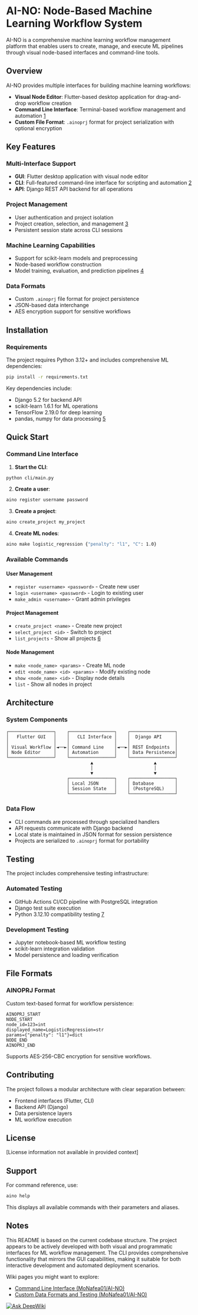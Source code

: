 # AI-NO: Node-Based Machine Learning Workflow System

AI-NO is a comprehensive machine learning workflow management platform that enables users to create, manage, and execute ML pipelines through visual node-based interfaces and command-line tools.

## Overview

AI-NO provides multiple interfaces for building machine learning workflows:
- **Visual Node Editor**: Flutter-based desktop application for drag-and-drop workflow creation
- **Command Line Interface**: Terminal-based workflow management and automation [1](#0-0) 
- **Custom File Format**: `.ainoprj` format for project serialization with optional encryption

## Key Features

### Multi-Interface Support
- **GUI**: Flutter desktop application with visual node editor
- **CLI**: Full-featured command-line interface for scripting and automation [2](#0-1) 
- **API**: Django REST API backend for all operations

### Project Management
- User authentication and project isolation
- Project creation, selection, and management [3](#0-2) 
- Persistent session state across CLI sessions

### Machine Learning Capabilities
- Support for scikit-learn models and preprocessing
- Node-based workflow construction
- Model training, evaluation, and prediction pipelines [4](#0-3) 

### Data Formats
- Custom `.ainoprj` file format for project persistence
- JSON-based data interchange
- AES encryption support for sensitive workflows

## Installation

### Requirements
The project requires Python 3.12+ and includes comprehensive ML dependencies:

```bash
pip install -r requirements.txt
```

Key dependencies include:
- Django 5.2 for backend API
- scikit-learn 1.6.1 for ML operations
- TensorFlow 2.19.0 for deep learning
- pandas, numpy for data processing [5](#0-4) 

## Quick Start

### Command Line Interface

1. **Start the CLI**:
```bash
python cli/main.py
```

2. **Create a user**:
```bash
aino register username password
```

3. **Create a project**:
```bash
aino create_project my_project
```

4. **Create ML nodes**:
```bash
aino make logistic_regression {"penalty": "l1", "C": 1.0}
```

### Available Commands

#### User Management
- `register <username> <password>` - Create new user
- `login <username> <password>` - Login to existing user
- `make_admin <username>` - Grant admin privileges

#### Project Management  
- `create_project <name>` - Create new project
- `select_project <id>` - Switch to project
- `list_projects` - Show all projects [6](#0-5) 

#### Node Management
- `make <node_name> <params>` - Create ML node
- `edit <node_name> <id> <params>` - Modify existing node
- `show <node_name> <id>` - Display node details
- `list` - Show all nodes in project

## Architecture

### System Components
```
┌─────────────────┐    ┌─────────────────┐    ┌─────────────────┐
│   Flutter GUI   │    │   CLI Interface │    │  Django API     │
│                 │    │                 │    │                 │
│ Visual Workflow │◄──►│ Command Line    │◄──►│ REST Endpoints  │
│ Node Editor     │    │ Automation      │    │ Data Persistence│
└─────────────────┘    └─────────────────┘    └─────────────────┘
                                ▲                       ▲
                                │                       │
                                ▼                       ▼
                       ┌─────────────────┐    ┌─────────────────┐
                       │ Local JSON      │    │ Database        │
                       │ Session State   │    │ (PostgreSQL)    │
                       └─────────────────┘    └─────────────────┘
```

### Data Flow
- CLI commands are processed through specialized handlers
- API requests communicate with Django backend
- Local state is maintained in JSON format for session persistence
- Projects are serialized to `.ainoprj` format for portability

## Testing

The project includes comprehensive testing infrastructure:

### Automated Testing
- GitHub Actions CI/CD pipeline with PostgreSQL integration
- Django test suite execution
- Python 3.12.10 compatibility testing [7](#0-6) 

### Development Testing
- Jupyter notebook-based ML workflow testing
- scikit-learn integration validation
- Model persistence and loading verification

## File Formats

### AINOPRJ Format
Custom text-based format for workflow persistence:
```
AINOPRJ_START
NODE_START
node_id=123=int
displayed_name=LogisticRegression=str
params={"penalty": "l1"}=dict
NODE_END
AINOPRJ_END
```

Supports AES-256-CBC encryption for sensitive workflows.

## Contributing

The project follows a modular architecture with clear separation between:
- Frontend interfaces (Flutter, CLI)
- Backend API (Django)
- Data persistence layers
- ML workflow execution

## License

[License information not available in provided context]

## Support

For command reference, use:
```bash
aino help
```

This displays all available commands with their parameters and aliases.

## Notes

This README is based on the current codebase structure. The project appears to be actively developed with both visual and programmatic interfaces for ML workflow management. The CLI provides comprehensive functionality that mirrors the GUI capabilities, making it suitable for both interactive development and automated deployment scenarios.

Wiki pages you might want to explore:
- [Command Line Interface (MoNafea01/AI-NO)](/wiki/MoNafea01/AI-NO#4.2)
- [Custom Data Formats and Testing (MoNafea01/AI-NO)](/wiki/MoNafea01/AI-NO#6.3)

[![Ask DeepWiki](https://deepwiki.com/badge.svg)](https://deepwiki.com/MoNafea01/AI-NO)
